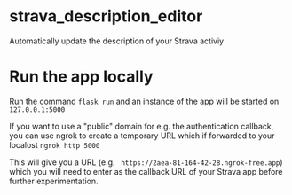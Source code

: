 # strava_description_editor
Automatically update the description of your Strava activiy

# Run the app locally
Run the command `flask run` and an instance of the app will be started on `127.0.0.1:5000`

If you want to use a "public" domain for e.g. the authentication callback, you can use ngrok to create a temporary URL which if forwarded to your localost
`ngrok http 5000`

This will give you a URL (e.g. ` https://2aea-81-164-42-28.ngrok-free.app`) which you will need to enter as the callback URL of your Strava app before further experimentation.
